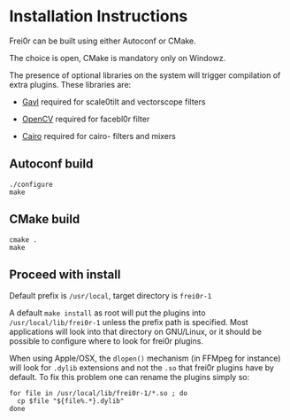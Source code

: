 # Installation Instructions

Frei0r can be built using either Autoconf or CMake.

The choice is open, CMake is mandatory only on Windowz.

The presence of optional libraries on the system will trigger compilation
of extra plugins. These libraries are:

  + [Gavl](http://gmerlin.sourceforge.net) required for scale0tilt and vectorscope filters

  + [OpenCV](http://opencvlibrary.sourceforge.net) required for facebl0r filter

  + [Cairo](http://cairographics.org) required for cairo- filters and mixers

## Autoconf build

```
./configure
make
```

## CMake build

```
cmake .
make
```

## Proceed with install

Default prefix is `/usr/local`, target directory is `frei0r-1`

A default `make install` as root will put the plugins into `/usr/local/lib/frei0r-1` unless the prefix path is specified. Most applications will look into that directory on GNU/Linux, or it should be possible to configure where to look for frei0r plugins.

When using Apple/OSX, the `dlopen()` mechanism (in FFMpeg for instance) will look for `.dylib` extensions and not the `.so` that frei0r plugins have by default. To fix this problem one can rename the plugins simply so:

```
for file in /usr/local/lib/frei0r-1/*.so ; do
  cp $file "${file%.*}.dylib"
done
```


